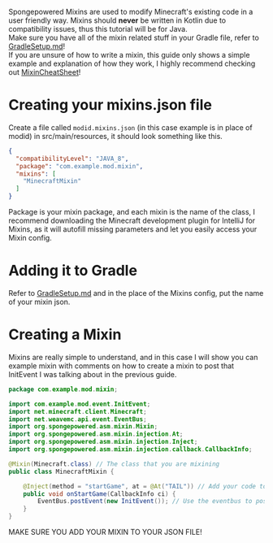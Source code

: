 Spongepowered Mixins are used to modify Minecraft's existing code in a user friendly way. Mixins should **never** be written in Kotlin due to compatibility issues, thus this tutorial will be for Java. <br >
Make sure you have all of the mixin related stuff in your Gradle file, refer to [GradleSetup.md](https://github.com/astraltweaks/WeaveDevDocs/blob/main/docs/general/GradleSetup.md)! <br >
If you are unsure of how to write a mixin, this guide only shows a simple example and explanation of how they work, I highly recommend checking out [MixinCheatSheet](https://github.com/2xsaiko/mixin-cheatsheet)!
# Creating your mixins.json file
Create a file called `modid.mixins.json` (in this case example is in place of modid) in src/main/resources, it should look something like this.
```json
{
  "compatibilityLevel": "JAVA_8",
  "package": "com.example.mod.mixin",
  "mixins": [
    "MinecraftMixin"
  ]
}
```
Package is your mixin package, and each mixin is the name of the class, I recommend downloading the Minecraft development plugin for IntelliJ for Mixins, as it will autofill missing parameters and let you easily access your Mixin config.
# Adding it to Gradle
Refer to [GradleSetup.md](https://github.com/astraltweaks/WeaveDevDocs/blob/main/docs/general/GradleSetup.md) and in the place of the Mixins config, put the name of your mixin json.
# Creating a Mixin
Mixins are really simple to understand, and in this case I will show you can example mixin with comments on how to create a mixin to post that InitEvent I was talking about in the previous guide.
```java
package com.example.mod.mixin;

import com.example.mod.event.InitEvent;
import net.minecraft.client.Minecraft;
import net.weavemc.api.event.EventBus;
import org.spongepowered.asm.mixin.Mixin;
import org.spongepowered.asm.mixin.injection.At;
import org.spongepowered.asm.mixin.injection.Inject;
import org.spongepowered.asm.mixin.injection.callback.CallbackInfo;

@Mixin(Minecraft.class) // The class that you are mixining
public class MinecraftMixin {

    @Inject(method = "startGame", at = @At("TAIL")) // Add your code to the bottom of a method
    public void onStartGame(CallbackInfo ci) {
        EventBus.postEvent(new InitEvent()); // Use the eventbus to post the Initialization event
    }
}
```
MAKE SURE YOU ADD YOUR MIXIN TO YOUR JSON FILE!
